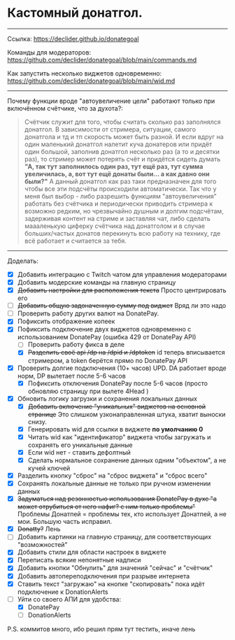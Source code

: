 # Кастомный донатгол.

--- 

Ссылка: https://declider.github.io/donategoal

Команды для модераторов: https://github.com/declider/donategoal/blob/main/commands.md

Как запустить несколько виджетов одновременно: https://github.com/declider/donategoal/blob/main/wid.md

---

Почему функции вроде "автоувеличение цели" работают только при включённом счётчике, что за духота?:
> Счётчик служит для того, чтобы считать сколько раз заполнялся донатгол. В зависимости от стримера, ситуации, самого донатгола и тд и тп скорость может быть разной. И если вдруг на один маленький донатгол налетит куча донатеров или придёт один большой, заполнив донатгол несколько раз (а то и десятки раз), то стример может потерять счёт и придётся сидеть думать __"А, так тут заполнилось один раз, тут ещё раз, тут сумма увеличилась, а, вот тут ещё донаты были... а как давно они были?"__
А данный донатгол как раз таки предназначен для того чтобы все эти подсчёты происходили автоматически. Так что у меня был выбор - либо разрешить функциям "автоувеличения" работать без счётчика и периодически приводить стримера к возможно редким, но чрезвычайно душным и долгим подсчётам, задерживая контент на стриме и заставляя чат, либо сделать маааленькую циферку счётчика над донатголом и в случае больших/частых донатов перекинуть всю работу на технику, где всё работает и считается за тебя.

---

Доделать:
- [x] Добавить интеграцию с Twitch чатом для управления модераторами
- [x] Добавить модерские команды на главную страницу
- [x] ~~Добавить настройки для расположения текста~~ Просто центрировать его
- [ ] ~~Добавить общую задоначенную сумму под виджет~~ Вряд ли это надо
- [ ] Проверить работу других валют на DonatePay.
- [x] Пофиксить отображение копеек
- [x] Пофиксить подключение двух виджетов одновременно с использованием DonatePay (ошибка 429 от DonatePay API)
  - [ ] Проверить работу фикса в деле
  - [x] ~~Разделить своё api /dp на /dpid и /dptoken~~ id теперь вписывается стримером, а token берётся прямо по DonatePay API
- [x] Проверить долгие подключения (10+ часов) UPD. DA работает вроде норм, DP вылетает после 5-6 часов
  - [x] Пофиксить отключения DonatePay после 5-6 часов (просто обновляю страницу при вылете 4Head )
- [x] Обновить логику загрузки и сохранения локальных данных
  - [x] ~~Добавить включение "уникальных" виджетов на основной странице~~ Это слишком узконаправленная штука, хватит выноски снизу.
  - [x] Генерировать wid для ссылки в виджете **по умолчанию 0**
  - [x] Читать wid как "идентификатор" виджета чтобы загружать и сохранять его уникальные данные
  - [x] Если wid нет - ставить дефолтный
  - [x] Сделать нормальное сохранение данных одним "объектом", а не кучей ключей
- [x] Разделить кнопку "сброс" на "сброс виджета" и "сброс всего"
- [x] Сохранять локальные данные не только при ручном изменении данных
- [x] ~~Задуматься над резонностью использования DonatePay в духе "а может отрубиться от него нафиг? с ним только проблемы"~~ Проблемы Донатпей = проблемы тех, кто использует Донатпей, а не мои. Большую часть исправил.
- [x] ~~Donatty?~~ Лень
- [ ] Добавить картинки на главную страницу, для соответствующих "возможностей"
- [x] Добавить стили для области настроек в виджете
- [x] Переписать всякие непонятные надписи
- [x] Добавить кнопки "Обнулить" для значений "сейчас" и "счётчик"
- [x] Добавить автопереподключения при разрыве интернета
- [x] Ставить текст "загружаю" на кнопке "скопировать" пока идёт подключение к DonationAlerts
- [ ] Уйти со своего АПИ для удобства:
  - [X] DonatePay
  - [ ] DonationAlerts

P.S. коммитов много, ибо решил прям тут тестить, иначе лень

